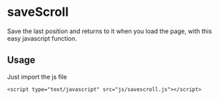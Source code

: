 # saveScroll
Save the last position and returns to it when you load the page, with this easy javascript function.


## Usage
Just import the js file
```
<script type="text/javascript" src="js/savescroll.js"></script>
```
